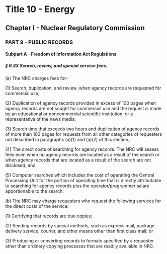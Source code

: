 
# Title 10 - Energy
## Chapter I - Nuclear Regulatory Commission
### PART 9 - PUBLIC RECORDS
#### Subpart A - Freedom of Information Act Regulations
##### § 9.33 Search, review, and special service fees.

(a) The NRC charges fees for-

(1) Search, duplication, and review, when agency records are requested for commercial use;

(2) Duplication of agency records provided in excess of 100 pages when agency records are not sought for commercial use and the request is made by an educational or noncommercial scientific institution, or a representative of the news media;

(3) Search time that exceeds two hours and duplication of agency records of more than 100 pages for requests from all other categories of requesters not described in paragraphs (a)(1) and (a)(2) of this section;

(4) The direct costs of searching for agency records. The NRC will assess fees even when no agency records are located as a result of the search or when agency records that are located as a result of the search are not disclosed; and

(5) Computer searches which includes the cost of operating the Central Processing Unit for the portion of operating time that is directly attributable to searching for agency records plus the operator/programmer salary apportionable to the search.

(b) The NRC may charge requesters who request the following services for the direct costs of the service:

(1) Certifying that records are true copies;

(2) Sending records by special methods, such as express mail, package delivery service, courier, and other means other than first class mail; or

(3) Producing or converting records to formats specified by a requester other than ordinary copying processes that are readily available in NRC.
